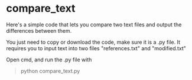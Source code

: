 # compare_text
Here's a simple code that lets you compare two text files and output the differences between them.

You just need to copy or download the code, make sure it is a .py file.
It requires you to input text into two files "references.txt" and "modified.txt"

Open cmd, and run the .py file with

> python compare_text.py

